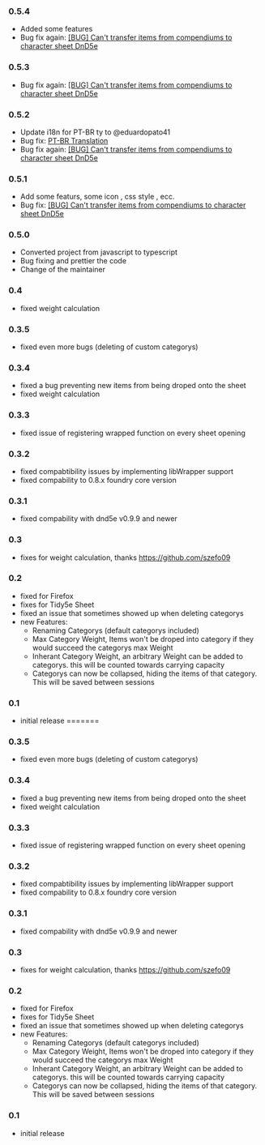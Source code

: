 ### 0.5.4

- Added some features
- Bug fix again: [[BUG] Can't transfer items from compendiums to character sheet DnD5e](https://github.com/p4535992/inventory-plus/issues/1)

### 0.5.3

- Bug fix again: [[BUG] Can't transfer items from compendiums to character sheet DnD5e](https://github.com/p4535992/inventory-plus/issues/1)

### 0.5.2

- Update i18n for PT-BR ty to @eduardopato41
- Bug fix: [PT-BR Translation](https://github.com/p4535992/inventory-plus/issues/2)
- Bug fix again: [[BUG] Can't transfer items from compendiums to character sheet DnD5e](https://github.com/p4535992/inventory-plus/issues/1)

### 0.5.1

- Add some featurs, some icon , css style , ecc.
- Bug fix: [[BUG] Can't transfer items from compendiums to character sheet DnD5e](https://github.com/p4535992/inventory-plus/issues/1)

### 0.5.0

- Converted project from javascript to typescript
- Bug fixing and prettier the code
- Change of the maintainer

### 0.4
 - fixed weight calculation

### 0.3.5
 - fixed even more bugs (deleting of custom categorys)

### 0.3.4
 - fixed a bug preventing new items from being droped onto the sheet
 - fixed weight calculation

### 0.3.3
 - fixed issue of registering wrapped function on every sheet opening

### 0.3.2
 - fixed compabtibility issues by implementing libWrapper support
 - fixed compability to 0.8.x foundry core version

### 0.3.1
 - fixed compability with dnd5e v0.9.9 and newer

### 0.3
 - fixes for weight calculation, thanks https://github.com/szefo09

### 0.2
 - fixed for Firefox
 - fixes for Tidy5e Sheet
 - fixed an issue that sometimes showed up when deleting categorys
 - new Features:
    - Renaming Categorys (default categorys included)
    - Max Category Weight, Items won't be droped into category if they would succeed the categorys max Weight
    - Inherant Category Weight, an arbitrary Weight can be added to categorys. this will be counted towards carrying capacity
    - Categorys can now be collapsed, hiding the items of that category. This will be saved between sessions

### 0.1
 - initial release
=======
### 0.3.5
 - fixed even more bugs (deleting of custom categorys)

### 0.3.4
 - fixed a bug preventing new items from being droped onto the sheet
 - fixed weight calculation

### 0.3.3
 - fixed issue of registering wrapped function on every sheet opening

### 0.3.2
 - fixed compabtibility issues by implementing libWrapper support
 - fixed compability to 0.8.x foundry core version

### 0.3.1
 - fixed compability with dnd5e v0.9.9 and newer

### 0.3
 - fixes for weight calculation, thanks https://github.com/szefo09

### 0.2
 - fixed for Firefox
 - fixes for Tidy5e Sheet
 - fixed an issue that sometimes showed up when deleting categorys
 - new Features:
    - Renaming Categorys (default categorys included)
    - Max Category Weight, Items won't be droped into category if they would succeed the categorys max Weight
    - Inherant Category Weight, an arbitrary Weight can be added to categorys. this will be counted towards carrying capacity
    - Categorys can now be collapsed, hiding the items of that category. This will be saved between sessions

### 0.1
 - initial release
